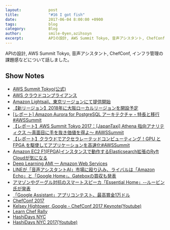 ```yaml
---
layout:            post
title:             "#16 I got fish"
date:              2017-06-04 8:00:00 +0900
tags:              blog
category:          Blog
author:            smile-0yen,azihsoyn
excerpt:           APIの設計, AWS Summit Tokyo, 音声アシスタント, ChefConf, インフラ管理の課題感などについて話しました。
---
```

APIの設計, AWS Summit Tokyo, 音声アシスタント, ChefConf, インフラ管理の課題感などについて話しました。

## Show Notes
- [AWS Summit Tokyo(公式)](http://www.awssummit.tokyo/)
- [AWS クラウドコンプライアンス](https://aws.amazon.com/jp/compliance/)
- [Amazon Lightsail、東京リージョンにて提供開始](https://aws.amazon.com/jp/blogs/news/amazon-lightsail-tokyo-region-launch/)
- [【新リージョン】2018年に大阪ローカルリージョンを開設予定](https://aws.amazon.com/jp/blogs/news/new-osaka-local-region-coming-in-2018/)
- [[レポート] Amazon Aurora for PostgreSQL アーキテクチャ・特長と移行 #AWSSummit](http://dev.classmethod.jp/cloud/aws/aurora-for-postgresql-summit2017/)
- [【レポート】AWS Summit Tokyo 2017：[JapanTaxi] Athena 指向アナリティクス 〜真面目に手を抜き価値を得よ〜 #AWSSummit](http://dev.classmethod.jp/cloud/aws/japan-taxi-athena-analytics/)
- [【レポート】クラウドでアクセラレーテッドコンピューティング！GPU と FPGA を駆使してアプリケーションを高速化#AWSSummit](http://dev.classmethod.jp/cloud/aws/gpu_fpga_awssummit2017/)
- [Amazon EC2 F1(FPGA)インスタンスで動作するElasticsearch拡張のRyft Cloudが気になる](http://dev.classmethod.jp/cloud/ryft-cloud/)
- [Deep Learning AMI — Amazon Web Services](https://aws.amazon.com/jp/amazon-ai/amis/)
- [LINEが「音声アシスタントAI」市場に殴り込み、ライバルは「Amazon Echo」と「Google Home」。Gateboxの買収も発表](https://robotstart.info/2017/03/02/line-clova.html)
- [アマゾンやグーグル対抗のスマートスピーカ「Essential Home」--ルービン氏が発表 ](https://japan.cnet.com/article/35101998/)
- [「Google Assistant」アプリコンテスト、最高賞金1万ドル](http://www.itmedia.co.jp/news/articles/1705/30/news079.html)
- [ChefConf 2017](https://chefconf.chef.io/2017/)
- [Kelsey Hightower, Google - ChefConf 2017 Keynote(Youtube)](https://www.youtube.com/watch?v=-yTeXCY3iM0&t=1264s)
- [Learn Chef Rally](https://learn.chef.io/)
- [HashiDays NYC](https://www.hashidays.com/nyc.html)
- [HashiDays NYC 2017(Youtube)](https://www.youtube.com/watch?v=4pMr9rbUFzI&list=PL81sUbsFNc5Y7L3B7R91AFRwaOLPnfLne)

